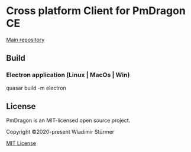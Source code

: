 # Cross platform Client for PmDragon CE
[Main repository](https://github.com/cybersturmer/pmdragon)

## Build
### Electron application (Linux | MacOs | Win)
quasar build -m electron


## License

PmDragon is an MIT-licensed open source project.

Copyright ©2020-present Wladimir Stürmer

[MIT License](https://en.wikipedia.org/wiki/MIT_License)
